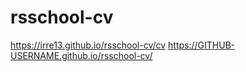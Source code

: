 # rsschool-cv
https://irre13.github.io/rsschool-cv/cv
https://GITHUB-USERNAME.github.io/rsschool-cv/
